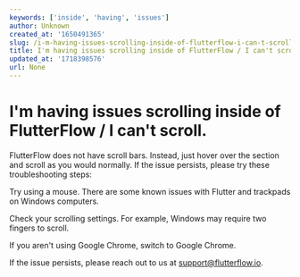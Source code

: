 ```yaml
---
keywords: ['inside', 'having', 'issues']
author: Unknown
created_at: '1650491365'
slug: /i-m-having-issues-scrolling-inside-of-flutterflow-i-can-t-scroll
title: I'm having issues scrolling inside of FlutterFlow / I can't scroll.
updated_at: '1718398576'
url: None
---
```

# I'm having issues scrolling inside of FlutterFlow / I can't scroll.

FlutterFlow does not have scroll bars. Instead, just hover over the section and scroll as you would normally.
If the issue persists, please try these troubleshooting steps:

Try using a mouse. There are some known issues with Flutter and trackpads on Windows computers.

Check your scrolling settings. For example, Windows may require two fingers to scroll.

If you aren't using Google Chrome, switch to Google Chrome.

If the issue persists, please reach out to us at support@flutterflow.io.